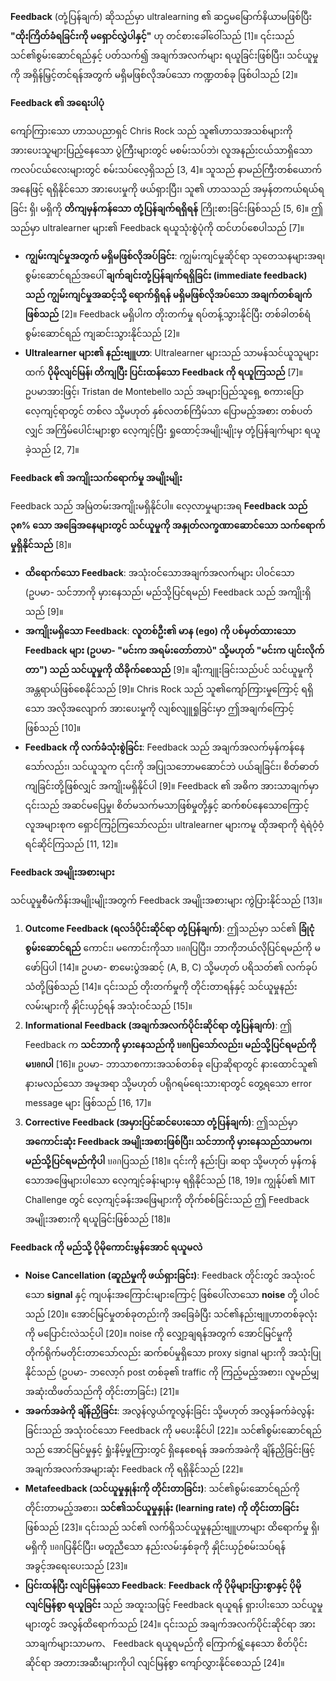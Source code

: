 **Feedback** (တုံ့ပြန်ချက်) ဆိုသည်မှာ ultralearning ၏ ဆဌမမြောက်နိယာမဖြစ်ပြီး **"ထိုးကြိတ်ခံရခြင်းကို မရှောင်လွှဲပါနှင့်"** ဟု တင်စားခေါ်ဝေါ်သည် [1]။ ၎င်းသည် သင်၏စွမ်းဆောင်ရည်နှင့် ပတ်သက်၍ အချက်အလက်များ ရယူခြင်းဖြစ်ပြီး၊ သင်ယူမှုကို အရှိန်မြှင့်တင်ရန်အတွက် မရှိမဖြစ်လိုအပ်သော ကဏ္ဍတစ်ခု ဖြစ်ပါသည် [2]။

**Feedback ၏ အရေးပါပုံ**

ကျော်ကြားသော ဟာသပညာရှင် Chris Rock သည် သူ၏ဟာသအသစ်များကို အားပေးသူများပြည့်နေသော ပွဲကြီးများတွင် မစမ်းသပ်ဘဲ၊ လူအနည်းငယ်သာရှိသော ကလပ်ငယ်လေးများတွင် စမ်းသပ်လေ့ရှိသည် [3, 4]။ သူသည် နာမည်ကြီးတစ်ယောက်အနေဖြင့် ရရှိနိုင်သော အားပေးမှုကို ဖယ်ရှားပြီး၊ သူ၏ ဟာသသည် အမှန်တကယ်ရယ်ရခြင်း ရှိ၊ မရှိကို **တိကျမှန်ကန်သော တုံ့ပြန်ချက်ရရှိရန်** ကြိုးစားခြင်းဖြစ်သည် [5, 6]။ ဤသည်မှာ ultralearner များ၏ Feedback ရယူသုံးစွဲပုံကို ထင်ဟပ်စေပါသည် [7]။

*   **ကျွမ်းကျင်မှုအတွက် မရှိမဖြစ်လိုအပ်ခြင်း**: ကျွမ်းကျင်မှုဆိုင်ရာ သုတေသနများအရ၊ စွမ်းဆောင်ရည်အပေါ် **ချက်ချင်းတုံ့ပြန်ချက်ရရှိခြင်း (immediate feedback) သည် ကျွမ်းကျင်မှုအဆင့်သို့ ရောက်ရှိရန် မရှိမဖြစ်လိုအပ်သော အချက်တစ်ချက်ဖြစ်သည်** [2]။ Feedback မရှိပါက တိုးတက်မှု ရပ်တန့်သွားနိုင်ပြီး တစ်ခါတစ်ရံ စွမ်းဆောင်ရည် ကျဆင်းသွားနိုင်သည် [2]။
*   **Ultralearner များ၏ နည်းဗျူဟာ**: Ultralearner များသည် သာမန်သင်ယူသူများထက် **ပိုမိုလျင်မြန်၊ တိကျပြီး ပြင်းထန်သော Feedback ကို ရယူကြသည်** [7]။ ဥပမာအားဖြင့်၊ Tristan de Montebello သည် အများပြည်သူရှေ့ စကားပြောလေ့ကျင့်ရာတွင် တစ်လ သို့မဟုတ် နှစ်လတစ်ကြိမ်သာ ပြောမည့်အစား တစ်ပတ်လျှင် အကြိမ်ပေါင်းများစွာ လေ့ကျင့်ပြီး ရှုထောင့်အမျိုးမျိုးမှ တုံ့ပြန်ချက်များ ရယူခဲ့သည် [2, 7]။

**Feedback ၏ အကျိုးသက်ရောက်မှု အမျိုးမျိုး**

Feedback သည် အမြဲတမ်းအကျိုးမရှိနိုင်ပါ။ လေ့လာမှုများအရ **Feedback သည် ၃၈% သော အခြေအနေများတွင် သင်ယူမှုကို အနှုတ်လက္ခဏာဆောင်သော သက်ရောက်မှုရှိနိုင်သည်** [8]။

*   **ထိရောက်သော Feedback**: အသုံးဝင်သောအချက်အလက်များ ပါဝင်သော (ဥပမာ- သင်ဘာကို မှားနေသည်၊ မည်သို့ပြင်ရမည်) Feedback သည် အကျိုးရှိသည် [9]။
*   **အကျိုးမရှိသော Feedback**: **လူတစ်ဦး၏ မာန (ego) ကို ပစ်မှတ်ထားသော Feedback များ (ဥပမာ- "မင်းက အရမ်းတော်တာပဲ" သို့မဟုတ် "မင်းက ပျင်းလိုက်တာ") သည် သင်ယူမှုကို ထိခိုက်စေသည်** [9]။ ချီးကျူးခြင်းသည်ပင် သင်ယူမှုကို အန္တရာယ်ဖြစ်စေနိုင်သည် [9]။ Chris Rock သည် သူ၏ကျော်ကြားမှုကြောင့် ရရှိသော အလိုအလျောက် အားပေးမှုကို လျစ်လျူရှုခြင်းမှာ ဤအချက်ကြောင့်ဖြစ်သည် [10]။
*   **Feedback ကို လက်ခံသုံးစွဲခြင်း**: Feedback သည် အချက်အလက်မှန်ကန်နေသော်လည်း၊ သင်ယူသူက ၎င်းကို အပြုသဘောမဆောင်ဘဲ ပယ်ချခြင်း၊ စိတ်ဓာတ်ကျခြင်းတို့ဖြစ်လျှင် အကျိုးမရှိနိုင်ပါ [9]။ Feedback ၏ အဓိက အားသာချက်မှာ ၎င်းသည် အဆင်မပြေမှု၊ စိတ်မသက်မသာဖြစ်မှုတို့နှင့် ဆက်စပ်နေသောကြောင့် လူအများစုက ရှောင်ကြဉ်ကြသော်လည်း၊ ultralearner များကမူ ထိုအရာကို ရဲရဲဝံ့ဝံ့ ရင်ဆိုင်ကြသည် [11, 12]။

**Feedback အမျိုးအစားများ**

သင်ယူမှုစီမံကိန်းအမျိုးမျိုးအတွက် Feedback အမျိုးအစားများ ကွဲပြားနိုင်သည် [13]။

1.  **Outcome Feedback (ရလဒ်ပိုင်းဆိုင်ရာ တုံ့ပြန်ချက်)**: ဤသည်မှာ သင်၏ **ခြုံငုံစွမ်းဆောင်ရည်** ကောင်း၊ မကောင်းကိုသာ บอกပြပြီး၊ ဘာကိုဘယ်လိုပြင်ရမည်ကို မဖော်ပြပါ [14]။ ဥပမာ- စာမေးပွဲအဆင့် (A, B, C) သို့မဟုတ် ပရိသတ်၏ လက်ခုပ်သံတို့ဖြစ်သည် [14]။ ၎င်းသည် တိုးတက်မှုကို တိုင်းတာရန်နှင့် သင်ယူမှုနည်းလမ်းများကို နှိုင်းယှဉ်ရန် အသုံးဝင်သည် [15]။
2.  **Informational Feedback (အချက်အလက်ပိုင်းဆိုင်ရာ တုံ့ပြန်ချက်)**: ဤ Feedback က **သင်ဘာကို မှားနေသည်ကို บอกပြသော်လည်း၊ မည်သို့ပြင်ရမည်ကို မบอกပါ** [16]။ ဥပမာ- ဘာသာစကားအသစ်တစ်ခု ပြောဆိုရာတွင် နားထောင်သူ၏ နားမလည်သော အမူအရာ သို့မဟုတ် ပရိုဂရမ်ရေးသားရာတွင် တွေ့ရသော error message များ ဖြစ်သည် [16, 17]။
3.  **Corrective Feedback (အမှားပြင်ဆင်ပေးသော တုံ့ပြန်ချက်)**: ဤသည်မှာ **အကောင်းဆုံး Feedback အမျိုးအစားဖြစ်ပြီး၊ သင်ဘာကို မှားနေသည်သာမက၊ မည်သို့ပြင်ရမည်ကိုပါ** บอกပြသည် [18]။ ၎င်းကို နည်းပြ၊ ဆရာ သို့မဟုတ် မှန်ကန်သောအဖြေများပါသော လေ့ကျင့်ခန်းများမှ ရရှိနိုင်သည် [18, 19]။ ကျွန်ုပ်၏ MIT Challenge တွင် လေ့ကျင့်ခန်းအဖြေများကို တိုက်စစ်ခြင်းသည် ဤ Feedback အမျိုးအစားကို ရယူခြင်းဖြစ်သည် [18]။

**Feedback ကို မည်သို့ ပိုမိုကောင်းမွန်အောင် ရယူမလဲ**

*   **Noise Cancellation (ဆူညံမှုကို ဖယ်ရှားခြင်း)**: Feedback တိုင်းတွင် အသုံးဝင်သော **signal** နှင့် ကျပန်းအကြောင်းများကြောင့် ဖြစ်ပေါ်လာသော **noise** တို့ ပါဝင်သည် [20]။ အောင်မြင်မှုတစ်ခုတည်းကို အခြေခံပြီး သင်၏နည်းဗျူဟာတစ်ခုလုံးကို မပြောင်းလဲသင့်ပါ [20]။ noise ကို လျှော့ချရန်အတွက် အောင်မြင်မှုကို တိုက်ရိုက်မတိုင်းတာသော်လည်း ဆက်စပ်မှုရှိသော proxy signal များကို အသုံးပြုနိုင်သည် (ဥပမာ- ဘလော့ဂ် post တစ်ခု၏ traffic ကို ကြည့်မည့်အစား၊ လူမည်မျှ အဆုံးထိဖတ်သည်ကို တိုင်းတာခြင်း) [21]။
*   **အခက်အခဲကို ချိန်ညှိခြင်း**: အလွန်လွယ်ကူလွန်းခြင်း သို့မဟုတ် အလွန်ခက်ခဲလွန်းခြင်းသည် အသုံးဝင်သော Feedback ကို မပေးနိုင်ပါ [22]။ သင်၏စွမ်းဆောင်ရည်သည် အောင်မြင်မှုနှင့် ရှုံးနိမ့်မှုကြားတွင် ရှိနေစေရန် အခက်အခဲကို ချိန်ညှိခြင်းဖြင့် အချက်အလက်အများဆုံး Feedback ကို ရရှိနိုင်သည် [22]။
*   **Metafeedback (သင်ယူမှုနှုန်းကို တိုင်းတာခြင်း)**: သင်၏စွမ်းဆောင်ရည်ကို တိုင်းတာမည့်အစား၊ **သင်၏သင်ယူမှုနှုန်း (learning rate) ကို တိုင်းတာခြင်း** ဖြစ်သည် [23]။ ၎င်းသည် သင်၏ လက်ရှိသင်ယူမှုနည်းဗျူဟာများ ထိရောက်မှု ရှိ၊ မရှိကို บอกပြနိုင်ပြီး၊ မတူညီသော နည်းလမ်းနှစ်ခုကို နှိုင်းယှဉ်စမ်းသပ်ရန် အခွင့်အရေးပေးသည် [23]။
*   **ပြင်းထန်ပြီး လျင်မြန်သော Feedback**: **Feedback ကို ပိုမိုများပြားစွာနှင့် ပိုမိုလျင်မြန်စွာ ရယူခြင်း** သည် အထူးသဖြင့် Feedback ရယူရန် ရှားပါးသော သင်ယူမှုများတွင် အလွန်ထိရောက်သည် [24]။ ၎င်းသည် အချက်အလက်ပိုင်းဆိုင်ရာ အားသာချက်များသာမက、 Feedback ရယူရမည်ကို ကြောက်ရွံ့နေသော စိတ်ပိုင်းဆိုင်ရာ အတားအဆီးများကိုပါ လျင်မြန်စွာ ကျော်လွှားနိုင်စေသည် [24]။